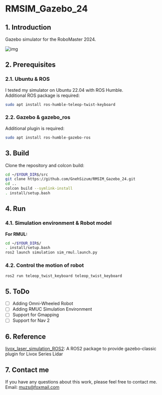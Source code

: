 # RMSIM_Gazebo_24

## 1. Introduction

Gazebo simulator for the RoboMaster 2024.

![img](img/sim.gif)

## 2. Prerequisites

### 2.1. Ubuntu & ROS

I tested my simulator on Ubuntu 22.04 with ROS Humble.    
Additional ROS package is required: 

```bash
sudo apt install ros-humble-teleop-twist-keyboard
```

### 2.2. Gazebo & gazebo_ros

Additional plugin is required:

```bash
sudo apt install ros-humble-gazebo-ros
```

## 3. Build

Clone the repository and colcon build: 

```bash
cd ~/$YOUR_DIR$/src
git clone https://github.com/GnehSizum/RMSIM_Gazebo_24.git
cd ..
colcon build --symlink-install
. install/setup.bash
```

## 4. Run

### 4.1. Simulation environment & Robot model

**For RMUL:**

```bash
cd ~/$YOUR_DIR$/
. install/setup.bash
ros2 launch simulation sim_rmul.launch.py
```

### 4.2. Control the motion of robot

```bash
ros2 run teleop_twist_keyboard teleop_twist_keyboard
```

## 5. ToDo

- [ ] Adding Omni-Wheeled Robot
- [ ] Adding RMUC Simulation Environment
- [ ] Support for Gmapping
- [ ] Support for Nav 2

## 6. Reference

[livox_laser_simulation_ROS2](https://github.com/stm32f303ret6/livox_laser_simulation_RO2.git): A ROS2 package to provide gazebo-classic plugin for Livox Series Lidar

## 7. Contact me

If you have any questions about this work, please feel free to contact me.    
Email: muzs@foxmail.com